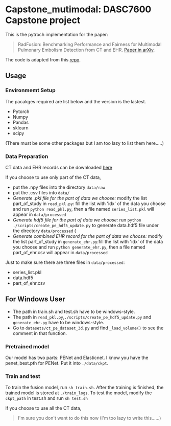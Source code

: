 # Capstone_mutimodal: DASC7600 Capstone project

This is the pytroch implementation for the paper:
>RadFusion: Benchmarking Performance and Fairness for Multimodal Pulmonary Embolism Detection from CT and EHR. [Paper in arXiv](https://arxiv.org/abs/2111.11665).
 
The code is adapted from this [repo](https://github.com/marshuang80/penet). 




## Usage

### Environmemt Setup

The pacakges required are list below and the version is the lastest.
* Pytorch
* Numpy
* Pandas
* sklearn
* scipy

(There must be some other packages but I am too lazy to list them here.....)

### Data Preparation

CT data and EHR records can be downloaded [here](https://stanfordaimi.azurewebsites.net/datasets/3a7548a4-8f65-4ab7-85fa-3d68c9efc1bd.)   

If you choose to use only part of the CT data, 

* put the .npy files into the directory `data/raw`
* put the .csv files into `data/`
* *Generate .pkl file for the part of data we choose:*    modify the list part_of_study in `read_pkl.py`: fill the list with 'idx' of the data you choose and run `python read_pkl.py`, then a file named `series_list.pkl` will appear in `data/processed`
* *Generate hdf5 file for the part of data we choose:*    run `python ./scripts/create_pe_hdf5_update.py` to generate data.hdf5 file under the directory `data/processed` (
* *Generate combined EHR record for the part of data we choose:*    modify the list part_of_study in `generate_ehr.py`:fill the list with 'idx' of the data you choose and run `python generate_ehr.py`, then a file named part_of_ehr.csv will appear in `data/processed`

Just to make sure there are three files in `data/processed`:
* series_list.pkl
* data.hdf5 
* part_of_ehr.csv 

## For Windows User

* The path in train.sh and test.sh have to be windows-style. 
* The path in `read_pkl.py`,`./scripts/create_pe_hdf5_update.py` and  `generate_ehr.py` have to be windows-style.
* Go to `datasets/ct_pe_dataset_3d.py` and find `_load_volume()` to see the comment in that function.

### Pretrained model

Our model has two parts: PENet and Elasticnet. I know you have the penet_best.pth for PENet. Put it into `./data/ckpt`. 

### Train and test

To train the fusion model, run `sh train.sh`. After the training is finished, the trained model is stored at `./train_logs`. 
To test the model, modify the `ckpt_path` in test.sh and run `sh test.sh`




If you choose to use all the CT data, 

> I'm sure you don't want to do this now (I'm too lazy to write this......)




